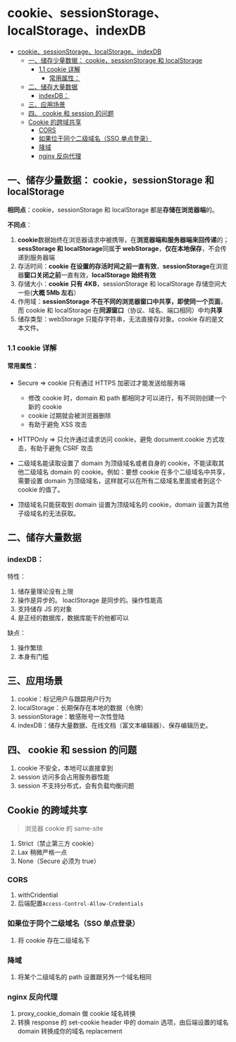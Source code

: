 # cookie、sessionStorage、localStorage、indexDB

- [cookie、sessionStorage、localStorage、indexDB](#cookiesessionstoragelocalstorageindexdb)
	- [一、储存少量数据： cookie，sessionStorage 和 localStorage](#一储存少量数据-cookiesessionstorage-和-localstorage)
		- [1.1 cookie 详解](#11-cookie-详解)
			- [常用属性：](#常用属性)
	- [二、储存大量数据](#二储存大量数据)
		- [indexDB：](#indexdb)
	- [三、应用场景](#三应用场景)
	- [四、 cookie 和 session 的问题](#四-cookie-和-session-的问题)
	- [Cookie 的跨域共享](#cookie-的跨域共享)
		- [CORS](#cors)
		- [如果位于同个二级域名（SSO 单点登录）](#如果位于同个二级域名sso-单点登录)
		- [降域](#降域)
		- [nginx 反向代理](#nginx-反向代理)

## 一、储存少量数据： cookie，sessionStorage 和 localStorage

**相同点**：cookie，sessionStorage 和 localStorage 都是**存储在浏览器端**的。

**不同点**：

1. **cookie**数据始终在浏览器请求中被携带，在**浏览器端和服务器端来回传递**的；**sessStorage 和 localStorage**同属**于 webStorage**，**仅在本地保存**，不会传递到服务器端
2. 存活时间：**cookie 在设置的存活时间之前一直有效**，**sessionStorage**在浏览器**窗口关闭之前**一直有效，**localStorage 始终有效**
3. 存储大小：**cookie 只有 4KB**，sessionStorage 和 localStorage 存储空间大一些(**大概 5Mb 左右**）
4. 作用域：**sessionStorage 不在不同的浏览器窗口中共享，即使同一个页面**，
   而 cookie 和 localStorage 在**同源窗口**（协议、域名、端口相同）中均**共享**
5. 储存类型：webStorage 只能存字符串，无法直接存对象。cookie 存的是文本文件。

### 1.1 cookie 详解

#### 常用属性：

- Secure => cookie 只有通过 HTTPS 加密过才能发送给服务端

  - 修改 cookie 时，domain 和 path 都相同才可以进行，有不同则创建一个新的 cookie
  - cookie 过期就会被浏览器删除
  - 有助于避免 XSS 攻击

- HTTPOnly => 只允许通过请求访问 cookie，避免 document.cookie 方式攻击，有助于避免 CSRF 攻击

- 二级域名能读取设置了 domain 为顶级域名或者自身的 cookie，不能读取其他二级域名 domain 的 cookie。例如：要想 cookie 在多个二级域名中共享，需要设置 domain 为顶级域名，这样就可以在所有二级域名里面或者到这个 cookie 的值了。

- 顶级域名只能获取到 domain 设置为顶级域名的 cookie，domain 设置为其他子级域名的无法获取。

## 二、储存大量数据

### indexDB：

特性：

1. 储存量理论没有上限
2. 操作是异步的。 loaclStorage 是同步的。操作性能高
3. 支持储存 JS 的对象
4. 是正经的数据库，数据库能干的他都可以

缺点：

1. 操作繁琐
2. 本身有门槛

## 三、应用场景

1. cookie：标记用户与跟踪用户行为
2. localStorage：长期保存在本地的数据（令牌）
3. sessionStorage：敏感账号一次性登陆
4. indexDB：储存大量数据、在线文档（富文本编辑器）、保存编辑历史。

## 四、 cookie 和 session 的问题

1. cookie 不安全，本地可以直接拿到
2. session 访问多会占用服务器性能
3. session 不支持分布式，会有负载均衡问题

## Cookie 的跨域共享

> 浏览器 cookie 的 same-site

1. Strict（禁止第三方 cookie）
2. Lax 稍微严格一点
3. None（Secure 必须为 true）

### CORS

1. withCridential
2. 后端配置`Access-Control-Allow-Credentials`

### 如果位于同个二级域名（SSO 单点登录）

1. 将 cookie 存在二级域名下

### 降域

1. 将某个二级域名的 path 设置跟另外一个域名相同

### nginx 反向代理

1. proxy_cookie_domain 做 cookie 域名转换
2. 转换 response 的 set-cookie header 中的 domain 选项，由后端设置的域名 domain 转换成你的域名 replacement
